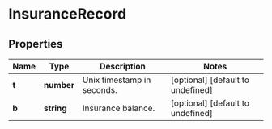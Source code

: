 # InsuranceRecord

## Properties

Name | Type | Description | Notes
------------ | ------------- | ------------- | -------------
**t** | **number** | Unix timestamp in seconds. | [optional] [default to undefined]
**b** | **string** | Insurance balance. | [optional] [default to undefined]

